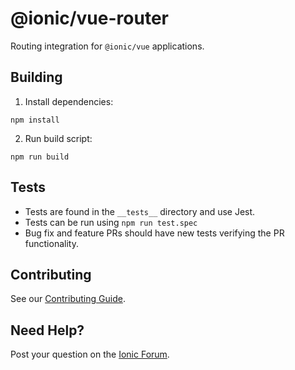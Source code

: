 # @ionic/vue-router

Routing integration for `@ionic/vue` applications.

## Building

1. Install dependencies:

```shell
npm install
```

2. Run build script:

```shell
npm run build
````

## Tests

* Tests are found in the `__tests__` directory and use Jest.
* Tests can be run using `npm run test.spec`
* Bug fix and feature PRs should have new tests verifying the PR functionality.

## Contributing

See our [Contributing Guide](https://github.com/ionic-team/ionic-framework/blob/main/docs/CONTRIBUTING.md).

## Need Help?

Post your question on the [Ionic Forum](http://forum.ionicframework.com/).
